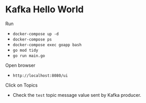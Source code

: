 # Kafka Hello World

Run
- `docker-compose up -d`
- `docker-compose ps`
- `docker-compose exec goapp bash`
- `go mod tidy`
- `go run main.go`

Open browser
- `http://localhost:8080/ui`

Click on Topics
- Check the `test` topic message value sent by Kafka producer.
